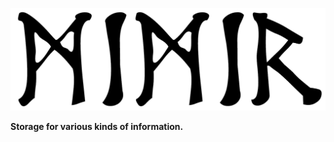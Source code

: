 ![logo](https://github.com/slagovskiy/mimir.lagovskiy.com/raw/master/media/mimir.png?raw=true)

**Storage for various kinds of information.**
